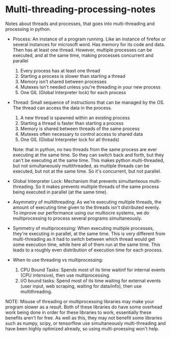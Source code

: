 # Multi-threading-processing-notes
Notes about threads and processes, that goes into multi-threading and processing in python.



- Process: An instance of a program running. Like an instance of firefox or several instances for microsoft word. Has
    memory for its code and data. Then has at least one thread. However, multiple processes can be executed, and at the same 
    time, making processes concurrent and parallel
    1. Every process has at least one thread
    2. Starting a process is slower than starting a thread
    3. Memory isn't shared between processes
    4. Mutexes isn't needed unless you're threading in your new process
    5. One GIL (Global Interpreter lock) for each process

- Thread: Small sequence of instructions that can be managed by the OS. The thread can access the data in the process. 
    1. A new thread is spawned within an existing process
    2. Starting a thread is faster than starting a process
    3. Memory is shared between threads of the same process
    4. Mutexes often necessary to control  access to shared data
    5. One GIL (Global Interpreter lock for all threads)

    Note: that in python, no two threads from the same process are ever executing at the same time. So they can switch back and forth, but they can't be executing at the same time.
    This makes python multi-threaded, but not simultaneously multithreaded, as multiple threads can be executed, but not at the same time.
    So it's concurrent, but not parallel.

- Global Interpreter Lock: Mechanism that prevents simultanteous multi-threading. So it makes prevents multiple threads of the same process
    being executed in parallel (at the same time).

- Asymmetry of multithreading: As we're executing multiple threads, the amount of executing time given to the threads isn't distributed
    evenly. To improve our performance using our multiocre systems, we do multiprocessing to process several programs simultaneously.

- Symmetry of multiprocessing: When executing multiple processes, they're executing in parallel, at the same time. This is very different 
    from multi-threading as it had to switch between which thread would get some execution time, while here all of them run at the same time. 
    This leads to a roughly even distribution of execution time for each process.

- When to use threading vs multiprocessing:
    1. CPU Bound Tasks: Spends most of its time waitinf for internal events (CPU intensive), then use multiprocessing.
    2. I/O bound tasks: Spend most of its time waiting for external events (user input, web scraping, waiting for data/info), then use multithreading.

NOTE: Misuse of threading or multiprocessing libraries may make your program slower as a result. 
    Both of these libraries do have some overhead work being done in order for these libraries to work, essentially these benefits aren't for free.
    As well as this, they may not benefit some libraries such as numpy, scipy, or tensorflow use simultaneously multi-threading and have been
    highly optimized already, so using multi-proessing won't help.